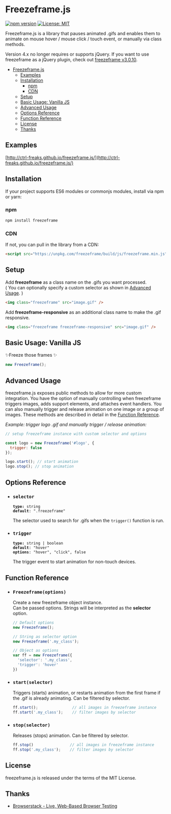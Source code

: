 # Freezeframe.js

[![npm version](https://badge.fury.io/js/freezeframe.svg)](https://badge.fury.io/js/%40thrivehive%2Feslint-config-node)
[![License: MIT](https://img.shields.io/badge/License-MIT-blue.svg)](https://opensource.org/licenses/MIT)

Freezeframe.js is a library that pauses animated .gifs and enables them to
animate on mouse hover / mouse click / touch event, or manually via class methods.

Version 4.x no longer requires or supports jQuery. If you want to use freezeframe as a jQuery
plugin, check out [freezeframe v3.0.10](https://github.com/ctrl-freaks/freezeframe.js/tree/archived/3.0.10).

- [Freezeframe.js](#freezeframejs)
  - [Examples](#examples)
  - [Installation](#installation)
    - [npm](#npm)
    - [CDN](#cdn)
  - [Setup](#setup)
  - [Basic Usage: Vanilla JS](#basic-usage-vanilla-js)
  - [Advanced Usage](#advanced-usage)
  - [Options Reference](#options-reference)
  - [Function Reference](#function-reference)
  - [License](#license)
  - [Thanks](#thanks)

## Examples

[http://ctrl-freaks.github.io/freezeframe.js/](http://ctrl-freaks.github.io/freezeframe.js/)

## Installation

If your project supports ES6 modules or commonjs modules, install via npm or yarn:

### npm

```bash
npm install freezeframe
```

### CDN

If not, you can pull in the library from a CDN:

```html
<script src="https://unpkg.com/freezeframe/build/js/freezeframe.min.js"></script>
```

## Setup

Add **freezeframe** as a class name on the .gifs you want processed.  
( You can optionally specify a custom selector as shown in [Advanced Usage](#advanced_usage). )

```html
<img class="freezeframe" src="image.gif" />
```

Add **freezeframe-responsive** as an additional class name to make the .gif responsive.

```html
<img class="freezeframe freezeframe-responsive" src="image.gif" />
```

## Basic Usage: Vanilla JS

✨Freeze those frames ✨

```js
new Freezeframe();
```

## Advanced Usage

freezeframe.js exposes public methods to allow for more custom integration. You 
have the option of manually controlling when freezeframe triggers images, adds 
support elements, and attaches event handlers. You can also manually trigger 
and release animation on one image or a group of images. These methods are 
described in detail in the [Function Reference](#function_reference).

*Example: trigger logo .gif and manually trigger / release animation:*

```js
// setup freezeframe instance with custom selector and options

const logo = new Freezeframe('#logo', {
  trigger: false
});

logo.start(); // start animation
logo.stop(); // stop animation
```

## Options Reference

<!-- Options can be passed to a freezeframe instance on creation in the form of an 
**object** or a **string**. Strings will be interpreted as the **selector** option.  

```javascript
// Options passed to jQuery plugin
$('.my_class').freezeframe({'animation_play_duration': 2500})

// String as selector option
var ff = new freezeframe('.my_class');

// Object as options
var ff = new freezeframe({
  'selector': '.my_class',
  'animation_play_duration': 3000,
  'non_touch_device_trigger_event': 'hover'
})
``` -->

- ### ```selector```

    <code><b>type:</b> string</code>  
    <code><b>default</b>: ".freezeframe"</code>  

    The selector used to search for .gifs when the ```trigger()``` function is run.

<!-- * ### ```animation_play_duration```  

    <code><b>type:</b> integer</code>  
    <code><b>default</b>: 5000</code>  
    <code><b>options</b>: Infinity</code>  

    The number of milliseconds a .gif will animate for when triggered by click / 
    touch event.  
    Use ```Infinity``` to make the .gif play *forever.* -->

- ### ```trigger```  

    <code><b>type:</b> string | boolean</code>  
    <code><b>default</b>: "hover"</code>  
    <code><b>options</b>: "hover", "click", false</code>  

    The trigger event to start animation for non-touch devices.

## Function Reference

- ### ```Freezeframe(options)```  

    Create a new freezeframe object instance.  
    Can be passed options. Strings will be interpreted as the **selector** option.

  ```js
  // Default options
  new Freezeframe();

  // String as selector option
  new Freezeframe('.my_class');

  // Object as options
  var ff = new Freezeframe({
    'selector': '.my_class',
    'trigger': 'hover'
  })
  ```

<!-- * ### ```trigger(selector)```

    trigger images to be paused by freezeframe. If run without selector
    argument, selector in freezeframe options will be used. Can be run multiple
    times with different selector to group many images, unrelated by selector,
    in one freezeframe instance.

  ```js
  ff.trigger();               // use selector in freezeframe options
  ff.trigger('.my_class');    // use custom selector
  ``` -->

<!-- * ### ```setup()```

    Creates and inserts support elements. Can be filtered by selector.  

  ```js
  ff.setup();                 // all images in freezeframe instance
  ff.setup('.my_class');      // filter images by selector
  ```

    HTML image before:

  ```html
  <img class="freezeframe" src="my_image.gif" />
  ```  

  ...and after:

  ```html
  <div class="ff-container">
    <canvas class="ff-canvas ff-canvas-ready" width="400" height="250"></canvas>
    <img class="freezeframe ff-setup ff-image ff-image-ready" src="my_image.gif">
  </div>
  ``` -->

<!-- * ### ```attach(selector)```
  
    Attaches hover / click / touch events based on freezeframe options. Can be filtered by selector.

  ```js
  ff.attach();                // all images in freezeframe instance
  ff.attach('.my_class');     // filter images by selector
  ``` -->

- ### ```start(selector)```

    Triggers (starts) animation, or restarts animation from the first frame if 
    the .gif is already animating. Can be filtered by selector.

  ```js
  ff.start();               // all images in freezeframe instance
  ff.start('.my_class');    // filter images by selector
  ```

- ### ```stop(selector)```

    Releases (stops) animation. Can be filtered by selector.

  ```js
  ff.stop()                // all images in freezeframe instance
  ff.stop('.my_class');    // filter images by selector
  ```

## License

freezeframe.js is released under the terms of the MIT License.

## Thanks

- [Browserstack - Live, Web-Based Browser Testing](https://www.browserstack.com/)
